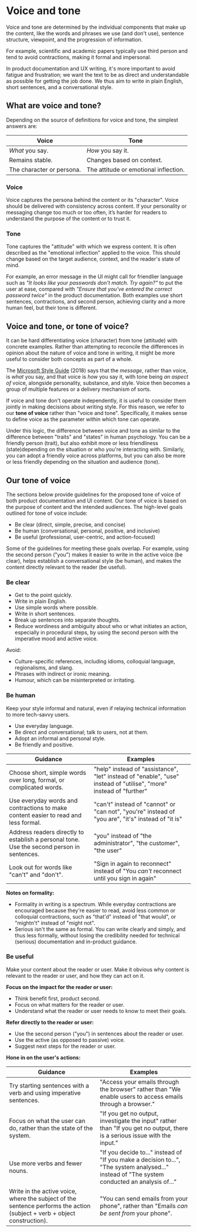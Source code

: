 # Voice and tone

Voice and tone are determined by the individual components that make up the content, like the words and phrases we use (and don't use), sentence structure, viewpoint, and the progression of information.

For example, scientific and academic papers typically use third person and tend to avoid contractions, making it formal and impersonal. 

In product documentation and UX writing, it's more important to avoid fatigue and frustration; we want the text to be as direct and understandable as possible for getting the job done. We thus aim to write in plain English, short sentences, and a conversational style.

## What are voice and tone?

Depending on the source of definitions for voice and tone, the simplest answers are:

|Voice|Tone|
|---|---|
| *What* you say. | *How* you say it. |
| Remains stable. | Changes based on context.
| The character or persona. | The attitude or emotional inflection. |

### Voice

Voice captures the persona behind the content or its "character". Voice should be delivered with consistency across content. If your personality or messaging change too much or too often, it’s harder for readers to understand the purpose of the content or to trust it.

### Tone

Tone captures the "attitude" with which we express content. It is often described as the "emotional inflection" applied to the voice. This should change based on the target audience, context, and the reader's state of mind.

For example, an error message in the UI might call for friendlier language such as *"It looks like your passwords don't match. Try again?"* to put the user at ease, compared with *"Ensure that you've entered the correct password twice"* in the product documentation. Both examples use short sentences, contractions, and second person, achieving clarity and a more human feel, but their tone is different.

## Voice and tone, or tone of voice?

It can be hard differentiating voice (character) from tone (attitude) with concrete examples. Rather than attempting to reconcile the differences in opinion about the nature of voice and tone in writing, it might be more useful to consider both concepts as part of a whole. 

The [Microsoft Style Guide](https://docs.microsoft.com/en-us/style-guide/brand-voice-above-all-simple-human) (2018) says that the *message*, rather than voice, is *what* you say, and that voice is *how* you say it, with tone being *an aspect of* voice, alongside personality, substance, and style. Voice then becomes a group of multiple features or a delivery mechanism of sorts. 

If voice and tone don't operate independently, it is useful to consider them jointly in making decisions about writing style. For this reason, we refer to our **tone of voice** rather than "voice and tone". Specifically, it makes sense to define voice as the parameter within which tone can operate. 

Under this logic, the difference between voice and tone as similar to the difference between "traits" and "states" in human psychology. You can be a friendly person (trait), but also exhibit more or less friendliness (state)depending on the situation or who you're interacting with. Similarly, you can adopt a friendly voice across platforms, but you can also be more or less friendly depending on the situation and audience (tone). 

## Our tone of voice

The sections below provide guidelines for the proposed tone of voice of both product documentation and UI content. Our tone of voice is based on the purpose of content and the intended audiences. The high-level goals outlined for tone of voice include:

- Be clear (direct, simple, precise, and concise)
- Be human (conversational, personal, positive, and inclusive)
- Be useful (professional, user-centric, and action-focused)

Some of the guidelines for meeting these goals overlap. For example, using the second person ("you") makes it easier to write in the active voice (be clear), helps establish a conversational style (be human), and makes the content directly relevant to the reader (be useful).

### Be clear

-  Get to the point quickly.
-  Write in plain English.
-  Use simple words where possible.
-  Write in short sentences.
-  Break up sentences into separate thoughts.
-  Reduce wordiness and ambiguity about who or what initiates an action, especially in procedural steps, by using the second person with the imperative mood and active voice.

Avoid:

-  Culture-specific references, including idioms, colloquial language, regionalisms, and slang.
-  Phrases with indirect or ironic meaning.
-  Humour, which can be misinterpreted or irritating.

### Be human

Keep your style informal and natural, even if relaying technical information to more tech-savvy users.

-  Use everyday language.
-  Be direct and conversational; talk *to* users, not at them. 
-  Adopt an informal and personal style.
-  Be friendly and positive.

|Guidance | Examples | 
|---|---|
|Choose short, simple words over long, formal, or complicated words. | "help" instead of "assistance", "let" instead of "enable", "use" instead of "utilise", "more" instead of "further"|
|Use everyday words and contractions to make content easier to read and less formal. | "can't" instead of "cannot" or "can not", "you're" instead of "you are", "it's" instead of "it is"|
|Address readers directly to establish a personal tone. Use the second person in sentences. | "you" instead of "the administrator", "the customer", "the user" |
|Look out for words like "can't" and "don't".|"Sign in again to reconnect" instead of "You *can't* reconnect until you sign in again"|

**Notes on formality:**

* Formality in writing is a spectrum. While everyday contractions are encouraged because they're easier to read, avoid less common or colloquial contractions, such as "that'd" instead of "that would", or "mightn't" instead of "might not". 
* Serious isn't the same as formal. You can write clearly and simply, and thus less formally, without losing the credibility needed for technical (serious) documentation and in-product guidance.

### Be useful

Make your content about the reader or user. Make it obvious why content is relevant to the reader or user, and how they can act on it.

**Focus on the impact for the reader or user:**

-  Think benefit first, product second.
-  Focus on what matters for the reader or user.
-  Understand what the reader or user needs to know to meet their goals.

**Refer directly to the reader or user:**

-  Use the second person ("you") in sentences about the reader or user.
-  Use the active (as opposed to passive) voice.
-  Suggest next steps for the reader or user.

**Hone in on the user's actions:**

|Guidance | Examples | 
|---|---|
|Try starting sentences with a verb and using imperative sentences. | "Access your emails through the browser" rather than "We enable users to access emails through a browser." |
|Focus on what the user can do, rather than the state of the system.| "If you get no output, investigate the input" rather than "If you get no output, there is a serious issue with the input."|
|Use more verbs and fewer nouns. | "If you decide to..." instead of "If you make a decision to...", "The system analysed..." instead of "The system conducted an analysis of..." |
|Write in the active voice, where the subject of the sentence performs the action (subject + verb + object construction).| "You can send emails from your phone", rather than "Emails *can be sent from* your phone".|